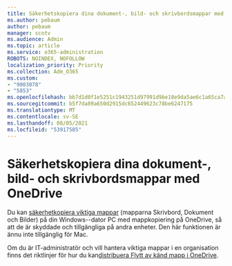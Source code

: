 ```yaml
---
title: Säkerhetskopiera dina dokument-, bild- och skrivbordsmappar med OneDrive
ms.author: pebaum
author: pebaum
manager: scotv
ms.audience: Admin
ms.topic: article
ms.service: o365-administration
ROBOTS: NOINDEX, NOFOLLOW
localization_priority: Priority
ms.collection: Adm_O365
ms.custom:
- "9003078"
- "5853"
ms.openlocfilehash: bb7d1d0f1e5251c1943251d97991d9be18e9da5ae6c1a65ca7aa5eb32ba7dece
ms.sourcegitcommit: b5f7da89a650d2915dc652449623c78be6247175
ms.translationtype: MT
ms.contentlocale: sv-SE
ms.lasthandoff: 08/05/2021
ms.locfileid: "53917585"
---
```

# <a name="back-up-your-documents-pictures-and-desktop-folders-with-onedrive"></a>Säkerhetskopiera dina dokument-, bild- och skrivbordsmappar med OneDrive

Du kan [säkerhetkopiera viktiga mappar](https://support.office.com/article/d61a7930-a6fb-4b95-b28a-6552e77c3057)  (mapparna Skrivbord, Dokument och Bilder) på din Windows--dator PC med mappkopiering på OneDrive, så att de är skyddade och tillgängliga på andra enheter. Den här funktionen är ännu inte tillgänglig för Mac.  

Om du är IT-administratör och vill hantera viktiga mappar i en organisation finns det riktlinjer för hur du kan[distribuera Flytt av känd mapp i OneDrive](https://docs.microsoft.com/onedrive/redirect-known-folders).
